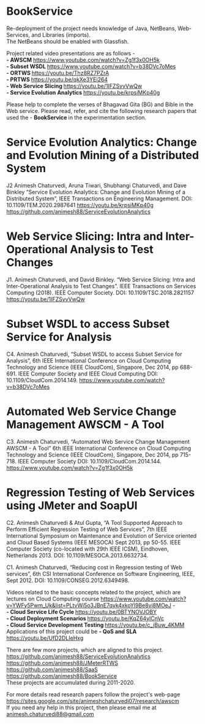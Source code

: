 # BookService

Re-deployment of the project needs knowledge of Java, NetBeans, Web-Services, and Libraries (imports). <br>
The NetBeans should be enabled with Glassfish. <br>

Project related video presentations are as follows - <br>
<b> - AWSCM </b> https://www.youtube.com/watch?v=Zg1f3x0OH5k  <br>
<b> - Subset WSDL </b> https://www.youtube.com/watch?v=b38DVc7oMes <br>
<b> - ORTWS </b> https://youtu.be/Thz8RZ7PZrA <br>
<b> - PRTWS </b> https://youtu.be/qkXe3YEi264 <br>
<b> - Web Service Slicing </b> https://youtu.be/1IFZSvvVwQw <br>
<b> - Service Evolution Analytics </b> https://youtu.be/krpsiMKp40g <br> 

Please help to complete the verses of Bhagavad Gita (BG) and Bible in the Web service.
Please read, refer, and cite the following research papers that used the -
<b>  BookService </b> in the experimentation section.

# Service Evolution Analytics: Change and Evolution Mining of a Distributed System
J2 Animesh Chaturvedi, Aruna Tiwari, Shubhangi Chaturvedi, and Dave Binkley “Service Evolution Analytics: Change and Evolution Mining of a Distributed System”, IEEE Transactions on Engineering Management. DOI: 10.1109/TEM.2020.2987641 https://youtu.be/krpsiMKp40g https://github.com/animesh88/ServiceEvolutionAnalytics
 
# Web Service Slicing: Intra and Inter-Operational Analysis to Test Changes
J1. Animesh Chaturvedi, and David Binkley. “Web Service Slicing: Intra and Inter-Operational Analysis to Test Changes”. IEEE Transactions on Services Computing (2018). IEEE Computer Society. DOI: 10.1109/TSC.2018.2821157 https://youtu.be/1IFZSvvVwQw

# Subset WSDL to access Subset Service for Analysis
C4. Animesh Chaturvedi, “Subset WSDL to access Subset Service for Analysis”, 6th IEEE International Conference on Cloud Computing Technology and Science (IEEE CloudCom), Singapore, Dec 2014, pp 688-691. IEEE Computer Society and IEEE Cloud Computing DOI: 10.1109/CloudCom.2014.149. https://www.youtube.com/watch?v=b38DVc7oMes

# Automated Web Service Change Management AWSCM - A Tool
C3. Animesh Chaturvedi, “Automated Web Service Change Management AWSCM - A Tool” 6th IEEE International Conference on Cloud Computing Technology and Science (IEEE CloudCom), Singapore, Dec 2014, pp 715-718. IEEE Computer Society DOI: 10.1109/CloudCom.2014.144. https://www.youtube.com/watch?v=Zg1f3x0OH5k

# Regression Testing of Web Services using JMeter and SoapUI
C2. Animesh Chaturvedi & Atul Gupta, “A Tool Supported Approach to Perform Efficient Regression Testing of Web Services”, 7th IEEE International Symposium on Maintenance and Evolution of Service oriented and Cloud Based Systems (IEEE MESOCA) Sept 2013, pp 50-55. IEEE Computer Society (co-located with 29th IEEE ICSM), Eindhoven, Netherlands 2013. DOI: 10.1109/MESOCA.2013.6632734.

C1. Animesh Chaturvedi, “Reducing cost in Regression testing of Web services”, 6th CSI International Conference on Software Engineering, IEEE, Sept 2012. DOI: 10.1109/CONSEG.2012.6349498.

Videos related to the basic concepts related to the project, which are lectures on Cloud Computing course https://www.youtube.com/watch?v=YWFy5Pwm_Uk&list=PLtvWi5o3JBnE7qyk4xkoYl9Be8vi8MOeJ - <br>
<b> - Cloud Service Life Cycle </b> https://youtu.be/0BTYNOVJOBY <br>
<b> - Cloud Deployment Scenarios  </b> https://youtu.be/KqZ64ylCnVc <br>
<b> - Cloud Service Development Testing </b> https://youtu.be/c_jBuw_4KMM <br>
Applications of this project could be <b> - QoS and SLA </b> https://youtu.be/UfD2DLIeHxg <br>

There are few more projects, which are aligned to this project. <br>
https://github.com/animesh88/ServiceEvolutionAnalytics <br>
https://github.com/animesh88/JMeterRTWS <br>
https://github.com/animesh88/SaaS <br>
https://github.com/animesh88/BookService <br>
These projects are accumulated during 2011-2020.

For more details read research papers follow the project's web-page https://sites.google.com/site/animeshchaturvedi07/research/awscm <br> If you need any help in this project, then please email me at animesh.chaturvedi88@gmail.com

